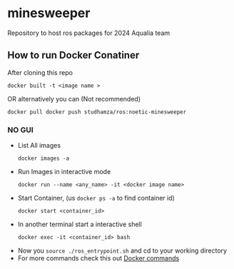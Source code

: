 # minesweeper
Repository to host ros packages for 2024 Aqualia team

## How to run Docker Conatiner 
After cloning this repo 
```
docker built -t <image name >
```
OR alternatively you can (Not recommended)
```
docker pull docker push studhamza/ros:noetic-minesweeper
```
### NO GUI 
* List All images
  ```
  docker images -a
  ```
* Run Images in interactive mode
  ```
  docker run --name <any_name> -it <docker image name>
  ```
* Start Container, (us `docker ps -a` to find container id)
  ```
  docker start <container_id>
  ```
* In another terminal start a interactive shell
  ```
  docker exec -it <container_id> bash
  ```
* Now you `source ./ros_entrypoint.sh` and cd to your working directory 
* For more commands check this out [Docker commands](https://github.com/noshluk2/ros1_wiki/blob/main/docker/commands.md)
